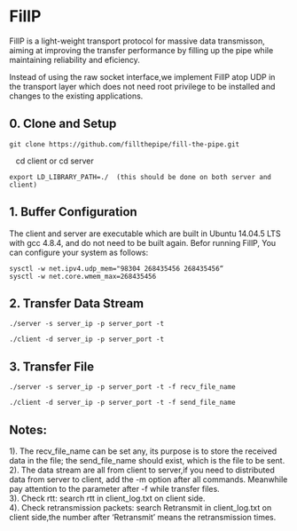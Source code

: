 # FillP

FillP is a light-weight transport protocol for massive data transmisson, aiming at improving the transfer performance by filling up the pipe while maintaining reliability and eficiency.

Instead of using the raw socket interface,we implement FillP atop UDP in the transport layer which does not need root privilege to be installed and changes to the existing applications.

## 0. Clone and Setup

    git clone https://github.com/fillthepipe/fill-the-pipe.git

    cd client   or    cd server

    export LD_LIBRARY_PATH=./  (this should be done on both server and client)

## 1. Buffer Configuration

The client and server are executable which are built in Ubuntu 14.04.5 LTS with gcc 4.8.4, and do not need to be built again. Befor running FillP, You can configure your system as follows: 

    sysctl -w net.ipv4.udp_mem="98304 268435456 268435456“
    sysctl -w net.core.wmem_max=268435456

## 2. Transfer Data Stream

    ./server -s server_ip -p server_port -t

    ./client -d server_ip -p server_port -t

## 3. Transfer File

    ./server -s server_ip -p server_port -t -f recv_file_name

    ./client -d server_ip -p server_port -t -f send_file_name

## Notes:

1). The recv_file_name can be set any, its purpose is to store the received data in the file; the send_file_name should exist, which is the file to be sent.  
2). The data stream are all from client to server,if you need to distributed data from server to client, add the -m option after all commands. Meanwhile pay attention to the parameter after -f while transfer files.  
3). Check rtt: search rtt in client_log.txt on client side.  
4). Check retransmission packets: search Retransmit in client_log.txt on client side,the number after ‘Retransmit’ means the retransmission times. 
    
